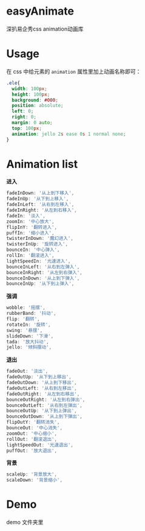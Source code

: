 # easyAnimate
深扒易企秀css animation动画库

# Usage
在 css 中给元素的 `animation` 属性里加上动画名称即可：
```css
.ele{
  width: 100px;
  height: 100px;
  background: #000;
  position: absolute;
  left: 0;
  right: 0;
  margin: 0 auto;
  top: 100px;
  animation: jello 2s ease 0s 1 normal none; 
}
```

# Animation list
**进入** 
```js
fadeInDown: '从上到下移入',
fadeInUp: '从下到上移入',
fadeInLeft: '从右到左移入',
fadeInRight: '从左到右移入',
fadeIn: '淡入',
zoomIn: '中心放大',
flipInY: '翻转进入',
puffIn: '缩小进入',
twisterInDown: '魔幻进入',
twisterInUp: '旋转进入',
bounceIn: '中心弹入',
rollIn: '翻滚进入',
lightSpeedIn: '光速进入',
bounceInLeft: '从右到左弹入',
bounceInRight: '从左到右弹入',
bounceInDown: '从上到下弹入',
bounceInUp: '从下到上弹入',
```
**强调**
```js
wobble: '摇摆',
rubberBand: '抖动',
flip: '翻转',
rotateIn: '旋转',
swing: '悬摆',
slideDown: '下滑',
tada: '放大抖动',
jello: '倾斜摆动',
```
**退出**
```js
fadeOut: '淡出',
fadeOutUp: '从下到上移出',
fadeOutDown: '从上到下移出',
fadeOutLeft: '从右到左移出',
fadeOutRight: '从左到右移出',
bounceOutRight: '从左到右弹出',
bounceOutLeft: '从右到左弹出',
bounceOutUp: '从下到上弹出',
bounceOutDown: '从上到下弹出',
flipOutY: '翻转消失',
bounceOut: '中心消失',
zoomOut: '中心缩小',
rollOut: '翻滚退出',
lightSpeedOut: '光速退出',
puffOut: '放大退出',
```
**背景**
```js
scaleUp: '背景放大',
scaleDown: '背景缩小',
```

# Demo
demo 文件夹里



